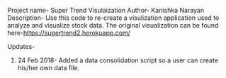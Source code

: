 Project name- Super Trend Visulaization
Author- Kanishka Narayan
Description- Use this code to re-create a visulization application used to analyze and visualize stock data. The original visualization can be found 
here-https://supertrend2.herokuapp.com/

Updates-
1. 24 Feb 2018- Added a data consolidation script so a user can create his/her own data file. 
